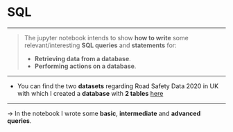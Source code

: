 # SQL
- - - 
> The jupyter notebook intends to show **how to write** some relevant/interesting **SQL queries** and **statements** for:
> -  **Retrieving data from a database**.
> -  **Performing actions on a database**.
- - - 
- You can find the two **datasets** regarding Road Safety Data 2020 in UK with which I created a **database** with **2 tables** [here](https://data.gov.uk/dataset/cb7ae6f0-4be6-4935-9277-47e5ce24a11f/road-safety-data)
- - - - 
&rarr; In the notebook I wrote some **basic**, **intermediate** and **advanced queries**.
